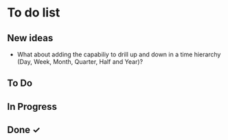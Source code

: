 # To do list 

## New ideas

- What about adding the capabiliy to drill up and down in a time hierarchy (Day, Week, Month, Quarter, Half and Year)?

## To Do


## In Progress


## Done ✓
